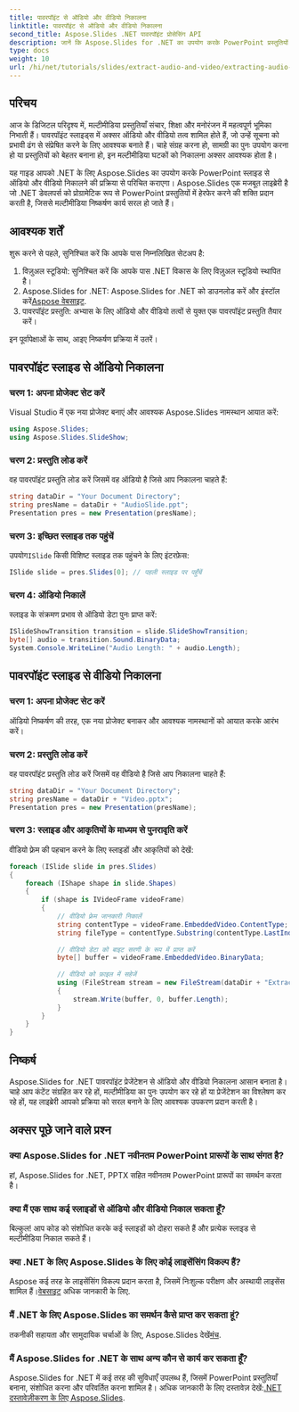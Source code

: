 ```yaml
---
title: पावरपॉइंट से ऑडियो और वीडियो निकालना
linktitle: पावरपॉइंट से ऑडियो और वीडियो निकालना
second_title: Aspose.Slides .NET पावरपॉइंट प्रोसेसिंग API
description: जानें कि Aspose.Slides for .NET का उपयोग करके PowerPoint प्रस्तुतियों से ऑडियो और वीडियो तत्वों को आसानी से कैसे निकाला जाए। यह विस्तृत गाइड चरण-दर-चरण दृष्टिकोण प्रदान करता है।
type: docs
weight: 10
url: /hi/net/tutorials/slides/extract-audio-and-video/extracting-audio-and-video/
---
```

## परिचय

आज के डिजिटल परिदृश्य में, मल्टीमीडिया प्रस्तुतियाँ संचार, शिक्षा और मनोरंजन में महत्वपूर्ण भूमिका निभाती हैं। पावरपॉइंट स्लाइड्स में अक्सर ऑडियो और वीडियो तत्व शामिल होते हैं, जो उन्हें सूचना को प्रभावी ढंग से संप्रेषित करने के लिए आवश्यक बनाते हैं। चाहे संग्रह करना हो, सामग्री का पुनः उपयोग करना हो या प्रस्तुतियों को बेहतर बनाना हो, इन मल्टीमीडिया घटकों को निकालना अक्सर आवश्यक होता है।

यह गाइड आपको .NET के लिए Aspose.Slides का उपयोग करके PowerPoint स्लाइड से ऑडियो और वीडियो निकालने की प्रक्रिया से परिचित कराएगा। Aspose.Slides एक मजबूत लाइब्रेरी है जो .NET डेवलपर्स को प्रोग्रामेटिक रूप से PowerPoint प्रस्तुतियों में हेरफेर करने की शक्ति प्रदान करती है, जिससे मल्टीमीडिया निष्कर्षण कार्य सरल हो जाते हैं।

## आवश्यक शर्तें

शुरू करने से पहले, सुनिश्चित करें कि आपके पास निम्नलिखित सेटअप है:

1. विज़ुअल स्टूडियो: सुनिश्चित करें कि आपके पास .NET विकास के लिए विज़ुअल स्टूडियो स्थापित है।
2.  Aspose.Slides for .NET: Aspose.Slides for .NET को डाउनलोड करें और इंस्टॉल करें[Aspose वेबसाइट](https://releases.aspose.com/slides/net/).
3. पावरपॉइंट प्रस्तुति: अभ्यास के लिए ऑडियो और वीडियो तत्वों से युक्त एक पावरपॉइंट प्रस्तुति तैयार करें।

इन पूर्वापेक्षाओं के साथ, आइए निष्कर्षण प्रक्रिया में उतरें।

## पावरपॉइंट स्लाइड से ऑडियो निकालना

### चरण 1: अपना प्रोजेक्ट सेट करें

Visual Studio में एक नया प्रोजेक्ट बनाएं और आवश्यक Aspose.Slides नामस्थान आयात करें:

```csharp
using Aspose.Slides;
using Aspose.Slides.SlideShow;
```

### चरण 2: प्रस्तुति लोड करें

वह पावरपॉइंट प्रस्तुति लोड करें जिसमें वह ऑडियो है जिसे आप निकालना चाहते हैं:

```csharp
string dataDir = "Your Document Directory";
string presName = dataDir + "AudioSlide.ppt";
Presentation pres = new Presentation(presName);
```

### चरण 3: इच्छित स्लाइड तक पहुंचें

 उपयोग`ISlide` किसी विशिष्ट स्लाइड तक पहुंचने के लिए इंटरफ़ेस:

```csharp
ISlide slide = pres.Slides[0]; // पहली स्लाइड पर पहुँचें
```

### चरण 4: ऑडियो निकालें

स्लाइड के संक्रमण प्रभाव से ऑडियो डेटा पुनः प्राप्त करें:

```csharp
ISlideShowTransition transition = slide.SlideShowTransition;
byte[] audio = transition.Sound.BinaryData;
System.Console.WriteLine("Audio Length: " + audio.Length);
```

## पावरपॉइंट स्लाइड से वीडियो निकालना

### चरण 1: अपना प्रोजेक्ट सेट करें

ऑडियो निष्कर्षण की तरह, एक नया प्रोजेक्ट बनाकर और आवश्यक नामस्थानों को आयात करके आरंभ करें।

### चरण 2: प्रस्तुति लोड करें

वह पावरपॉइंट प्रस्तुति लोड करें जिसमें वह वीडियो है जिसे आप निकालना चाहते हैं:

```csharp
string dataDir = "Your Document Directory";
string presName = dataDir + "Video.pptx";
Presentation pres = new Presentation(presName);
```

### चरण 3: स्लाइड और आकृतियों के माध्यम से पुनरावृति करें

वीडियो फ़्रेम की पहचान करने के लिए स्लाइडों और आकृतियों को देखें:

```csharp
foreach (ISlide slide in pres.Slides)
{
    foreach (IShape shape in slide.Shapes)
    {
        if (shape is IVideoFrame videoFrame)
        {
            // वीडियो फ़्रेम जानकारी निकालें
            string contentType = videoFrame.EmbeddedVideo.ContentType;
            string fileType = contentType.Substring(contentType.LastIndexOf('/') + 1);
            
            // वीडियो डेटा को बाइट सरणी के रूप में प्राप्त करें
            byte[] buffer = videoFrame.EmbeddedVideo.BinaryData;
            
            // वीडियो को फ़ाइल में सहेजें
            using (FileStream stream = new FileStream(dataDir + "ExtractedVideo." + fileType, FileMode.Create, FileAccess.Write, FileShare.Read))
            {
                stream.Write(buffer, 0, buffer.Length);
            }
        }
    }
}
```

## निष्कर्ष

Aspose.Slides for .NET पावरपॉइंट प्रेजेंटेशन से ऑडियो और वीडियो निकालना आसान बनाता है। चाहे आप कंटेंट संग्रहित कर रहे हों, मल्टीमीडिया का पुनः उपयोग कर रहे हों या प्रेजेंटेशन का विश्लेषण कर रहे हों, यह लाइब्रेरी आपको प्रक्रिया को सरल बनाने के लिए आवश्यक उपकरण प्रदान करती है।

## अक्सर पूछे जाने वाले प्रश्न

### क्या Aspose.Slides for .NET नवीनतम PowerPoint प्रारूपों के साथ संगत है?
हां, Aspose.Slides for .NET, PPTX सहित नवीनतम PowerPoint प्रारूपों का समर्थन करता है।

### क्या मैं एक साथ कई स्लाइडों से ऑडियो और वीडियो निकाल सकता हूँ?
बिल्कुल! आप कोड को संशोधित करके कई स्लाइडों को दोहरा सकते हैं और प्रत्येक स्लाइड से मल्टीमीडिया निकाल सकते हैं।

### क्या .NET के लिए Aspose.Slides के लिए कोई लाइसेंसिंग विकल्प हैं?
 Aspose कई तरह के लाइसेंसिंग विकल्प प्रदान करता है, जिसमें निःशुल्क परीक्षण और अस्थायी लाइसेंस शामिल हैं।[वेबसाइट](https://purchase.aspose.com/buy) अधिक जानकारी के लिए.

### मैं .NET के लिए Aspose.Slides का समर्थन कैसे प्राप्त कर सकता हूं?
 तकनीकी सहायता और सामुदायिक चर्चाओं के लिए, Aspose.Slides देखें[मंच](https://forum.aspose.com/).

### मैं Aspose.Slides for .NET के साथ अन्य कौन से कार्य कर सकता हूँ?
 Aspose.Slides for .NET में कई तरह की सुविधाएँ उपलब्ध हैं, जिसमें PowerPoint प्रस्तुतियाँ बनाना, संशोधित करना और परिवर्तित करना शामिल है। अधिक जानकारी के लिए दस्तावेज़ देखें:[.NET दस्तावेज़ीकरण के लिए Aspose.Slides](https://reference.aspose.com/slides/net/).